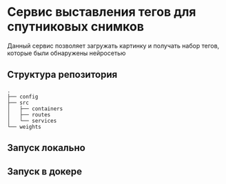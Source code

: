 # Сервис выставления тегов для спутниковых снимков

Данный сервис позволяет загружать картинку и получать набор тегов, которые были обнаружены нейросетью

## Структура репозитория

```
.
├── config
├── src
│   ├── containers
│   ├── routes
│   └── services
└── weights
```

## Запуск локально

## Запуск в докере